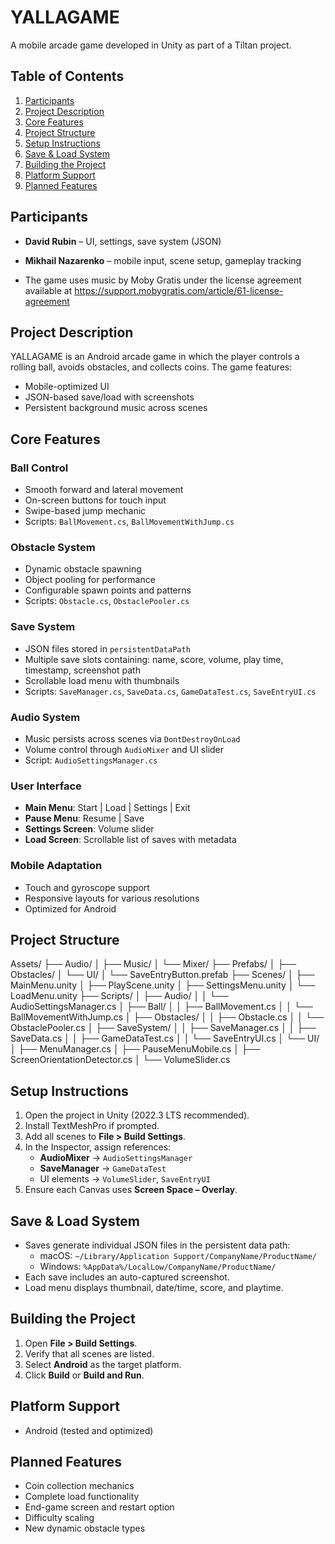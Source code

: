 # YALLAGAME

A mobile arcade game developed in Unity as part of a Tiltan project.

## Table of Contents

1. [Participants](#participants)  
2. [Project Description](#project-description)  
3. [Core Features](#core-features)  
4. [Project Structure](#project-structure)  
5. [Setup Instructions](#setup-instructions)  
6. [Save & Load System](#save--load-system)  
7. [Building the Project](#building-the-project)  
8. [Platform Support](#platform-support)  
9. [Planned Features](#planned-features)  

## Participants

- **David Rubin** – UI, settings, save system (JSON)  
- **Mikhail Nazarenko** – mobile input, scene setup, gameplay tracking

- The game uses music by Moby Gratis under the license agreement available at https://support.mobygratis.com/article/61-license-agreement

## Project Description

YALLAGAME is an Android arcade game in which the player controls a rolling ball, avoids obstacles, and collects coins. The game features:
- Mobile-optimized UI  
- JSON-based save/load with screenshots  
- Persistent background music across scenes  

## Core Features

### Ball Control
- Smooth forward and lateral movement  
- On-screen buttons for touch input  
- Swipe-based jump mechanic  
- Scripts: `BallMovement.cs`, `BallMovementWithJump.cs`  

### Obstacle System
- Dynamic obstacle spawning  
- Object pooling for performance  
- Configurable spawn points and patterns  
- Scripts: `Obstacle.cs`, `ObstaclePooler.cs`  

### Save System
- JSON files stored in `persistentDataPath`  
- Multiple save slots containing: name, score, volume, play time, timestamp, screenshot path  
- Scrollable load menu with thumbnails  
- Scripts: `SaveManager.cs`, `SaveData.cs`, `GameDataTest.cs`, `SaveEntryUI.cs`  

### Audio System
- Music persists across scenes via `DontDestroyOnLoad`  
- Volume control through `AudioMixer` and UI slider  
- Script: `AudioSettingsManager.cs`  

### User Interface
- **Main Menu**: Start | Load | Settings | Exit  
- **Pause Menu**: Resume | Save  
- **Settings Screen**: Volume slider  
- **Load Screen**: Scrollable list of saves with metadata  

### Mobile Adaptation
- Touch and gyroscope support  
- Responsive layouts for various resolutions  
- Optimized for Android  

## Project Structure

Assets/ ├── Audio/ │ ├── Music/ │ └── Mixer/ ├── Prefabs/ │ ├── Obstacles/ │ └── UI/ │ └── SaveEntryButton.prefab  ├── Scenes/ │ ├── MainMenu.unity  │ ├── PlayScene.unity  │ ├── SettingsMenu.unity  │ └── LoadMenu.unity  ├── Scripts/ │ ├── Audio/ │ │ └── AudioSettingsManager.cs  │ ├── Ball/ │ │ ├── BallMovement.cs  │ │ └── BallMovementWithJump.cs  │ ├── Obstacles/ │ │ ├── Obstacle.cs  │ │ └── ObstaclePooler.cs  │ ├── SaveSystem/ │ │ ├── SaveManager.cs  │ │ ├── SaveData.cs  │ │ ├── GameDataTest.cs  │ │ └── SaveEntryUI.cs  │ └── UI/ │ ├── MenuManager.cs  │ ├── PauseMenuMobile.cs  │ ├── ScreenOrientationDetector.cs  │ └── VolumeSlider.cs

## Setup Instructions

1. Open the project in Unity (2022.3 LTS recommended).  
2. Install TextMeshPro if prompted.  
3. Add all scenes to **File > Build Settings**.  
4. In the Inspector, assign references:  
   - **AudioMixer** → `AudioSettingsManager`  
   - **SaveManager** → `GameDataTest`  
   - UI elements → `VolumeSlider`, `SaveEntryUI`  
5. Ensure each Canvas uses **Screen Space – Overlay**.

## Save & Load System

- Saves generate individual JSON files in the persistent data path:  
  - macOS: `~/Library/Application Support/CompanyName/ProductName/`  
  - Windows: `%AppData%/LocalLow/CompanyName/ProductName/`  
- Each save includes an auto-captured screenshot.  
- Load menu displays thumbnail, date/time, score, and playtime.

## Building the Project

1. Open **File > Build Settings**.  
2. Verify that all scenes are listed.  
3. Select **Android** as the target platform.  
4. Click **Build** or **Build and Run**.

## Platform Support

- Android (tested and optimized)

## Planned Features

- Coin collection mechanics  
- Complete load functionality  
- End-game screen and restart option  
- Difficulty scaling  
- New dynamic obstacle types  
